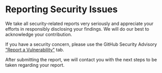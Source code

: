 # Reporting Security Issues

We take all security-related reports very seriously and appreciate your efforts in responsibly disclosing your findings. We will do our best to acknowledge your contribution.

If you have a security concern, please use the GitHub Security Advisory ["Report a Vulnerability"](https://github.com/mikita-workspace/lms-portal/security/advisories/new) tab.

After submitting the report, we will contact you with the next steps to be taken regarding your report.
